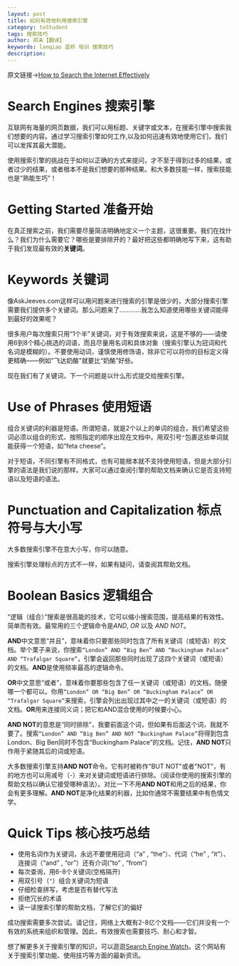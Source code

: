```yaml
---
layout: post
title: 如何有效地利用搜索引擎
category: toStudent
tags: 搜索技巧
author: 郑未【翻译】
keywords: lanqiao 蓝桥 培训 搜索技巧
description:
---
```


原文链接→[How to Search the Internet Effectively](http://mediasmarts.ca/tipsheet/how-search-internet-effectively)

# Search Engines 搜索引擎

互联网有海量的网页数据，我们可以用标题、关键字或文本，在搜索引擎中搜索我们想要的内容。通过学习搜索引擎如何工作,以及如何迅速有效地使用它们，我们可以发挥其最大潜能。

使用搜索引擎的挑战在于如何以正确的方式来提问，才不至于得到过多的结果，或者过少的结果，或者根本不是我们想要的那种结果。和大多数技能一样，搜索技能也是“熟能生巧”！

# Getting Started 准备开始

在真正搜索之前，我们需要尽量简洁明确地定义一个主题，这很重要。我们在找什么？我们为什么需要它？哪些是要排除开的？最好把这些都明确地写下来，这有助于我们发现最有效的**关键词**。

# Keywords 关键词

像AskJeeves.com这样可以用问题来进行搜索的引擎是很少的，大部分搜索引擎需要我们提供多个关键词。那么问题来了…………我怎么知道使用哪些关键词能得到最好的效果呢？

很多用户每次搜索只用“1个半”关键词，对于有效搜索来说，这是不够的——请使用6到8个精心挑选的词语，而且尽量用名词和具体对象（搜索引擎认为冠词和代名词是模糊的）。不要使用动词，谨慎使用修饰语，除非它可以将你的目标定义得更精确——例如"飞达奶酪"就要比“奶酪”好些。

现在我们有了关键词，下一个问题是以什么形式提交给搜索引擎。

# Use of Phrases  使用短语

组合关键词的利器是短语。所谓短语，就是2个以上的单词的组合，我们希望这些词必须以组合的形式、按照指定的顺序出现在文档中。用双引号`"`包裹这些单词就能获得一个短语，如“feta cheese”。

对于短语，不同引擎有不同格式，也有可能根本就不支持使用短语，但是大部分引擎的语法是我们说的那样。大家可以通过查阅引擎的帮助文档来确认它是否支持短语以及短语的语法。

# Punctuation and Capitalization 标点符号与大小写

大多数搜索引擎不在意大小写，你可以随意。

搜索引擎处理标点的方式不一样，如果有疑问，请查阅其帮助文档。

# Boolean Basics 逻辑组合

“逻辑（组合）”搜索是很高能的技术，它可以缩小搜索范围，提高结果的有效性。简单而有效。最常用的三个逻辑命令是*AND*, *OR* 以及 *AND NOT*。

**AND**中文意思“并且”，意味着你只要那些同时包含了所有关键词（或短语）的文档。举个栗子来说，你搜索`“London” AND “Big Ben” AND “Buckingham Palace” AND “Trafalgar Square”`，引擎会返回那些同时出现了这四个关键词（或短语）的文档。**AND**是使用频率最高的逻辑命令。

**OR**中文意思“或者”，意味着你要那些包含了任一关键词（或短语）的文档，随便哪一个都可以。你用`“London” OR “Big Ben” OR “Buckingham Palace” OR “Trafalgar Square”`来搜索，引擎会列出出现过其中之一的关键词（或短语）的文档。**OR**用来连接同义词；把它和AND混合使用的时候要小心。

**AND NOT**的意思是“同时排除”，我要前面这个词，但如果有后面这个词，我就不要了。搜索`“London” AND “Big Ben” AND NOT “Buckingham Palace”`将得到包含London、Big Ben同时不包含“Buckingham Palace”的文档。记住，**AND NOT**只作用于紧随其后的词或短语。

大多数搜索引擎支持**AND NOT**命令。它有时被称作"BUT NOT"或者"NOT"，有的地方也可以用减号（-）来对关键词或短语进行排除。（阅读你使用的搜索引擎的帮助文档以确认它接受哪种语法）。对比一下不用**AND NOT**和用之后的结果，你会有更多理解。**AND NOT**是净化结果的利器，比如你通常不需要结果中有色情文学。

# Quick Tips 核心技巧总结

- 使用名词作为关键词，永远不要使用冠词（“a” , “the”）、代词（“he” , “it”）、连接词（“and” , “or”）还有介词(“to” , “from”) 
- 每次查询，用6-8个关键词(空格隔开)
- 用双引号（`"`）组合关键词为短语
- 仔细检查拼写，考虑是否有替代写法
- 拒绝冗长的术语
- 读一读搜索引擎的帮助文档，了解它们的偏好

成功搜索需要多次尝试。请记住，网络上大概有2-8亿个文档——它们并没有一个有效的系统来组织和管理。因此，有效搜索也需要技巧、耐心和才智。

想了解更多关于搜索引擎的知识，可以逛逛[Search Engine Watch](http://searchenginewatch.com/)。这个网站有关于搜索引擎功能、使用技巧等方面的最新资讯。



